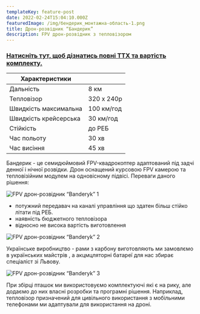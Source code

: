 ```yaml
---
templateKey: feature-post
date: 2022-02-24T15:04:10.000Z
featuredImage: /img/бендерик_монтажна-область-1.png
title: Дрон-розвідник “Бандерик”
description: FPV дрон-розвідник з тепловізором
---
```

### <a href="https://drive.google.com/file/d/1tCYr0b9FZUmlbuvkzMd-4oHIH1c5NAq7/view  ">**Натисніть тут, щоб дізнатись повні ТТХ та вартість комплекту.**</a>

| Характеристики        |            |
| --------------------- | ---------- |
| Дальність             | 8 км       |
| Тепловізор            | 320 х 240p |
| Швидкість максимальна | 100 км/год |
| Швидкість крейсерська | 30 км/год  |
| Стійкість             | до РЕБ     |
| Час польоту           | 30 хв      |
| Час висіння           | 45 хв      |

Бандерик - це семидюймовий FPV-квадрокоптер адаптований під задчі денної і нічної розвідки. Дрон оснащений курсовою FPV камерою та тепловізійним модулем на одновісному підвісі. Переваги даного рішення:

![FPV дрон-розвідник “Banderyk” 1](/img/product_1_2.jpg)

* потужний передавач на каналі управління що здатен більш стійко літати під РЕБ.
* наявність бюджетного тепловізора
* відносно не висока вартість виготовлення

![FPV дрон-розвідник “Banderyk” 2](/img/product_1_3.jpg)

Українське виробництво - рами з карбону виготовляють ми замовлємо в українських майстрів , а акцмцляторні батареї для нас збирає спеціаліст зі Львову.

![FPV дрон-розвідник “Banderyk” 3](/img/img_4204.jpg)

При збірці пташок ми використовуємо комплектуючі які є на рику, але додаємо до них власні розробки та програмні рішення. Наприклад, тепловізор призначений для цивільного використання з мобільними телефонами ми адаптували для використання на дроні.